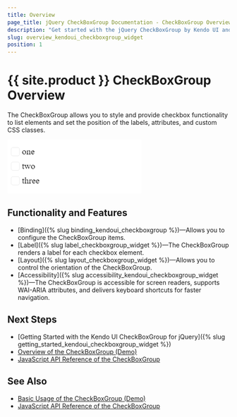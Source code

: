 ```yaml
---
title: Overview
page_title: jQuery CheckBoxGroup Documentation - CheckBoxGroup Overview
description: "Get started with the jQuery CheckBoxGroup by Kendo UI and learn how to create, initialize, and enable the widget."
slug: overview_kendoui_checkboxgroup_widget
position: 1
---
```


# {{ site.product }} CheckBoxGroup Overview

The CheckBoxGroup allows you to style and provide checkbox functionality to list elements and set the position of the labels, attributes, and custom CSS classes.

![Kendo UI for jQuery CheckBoxGroup with Basic Configuration](basic-checkboxgroup.png)

## Functionality and Features

* [Binding]({% slug binding_kendoui_checkboxgroup %})&mdash;Allows you to configure the CheckBoxGroup items.
* [Label]({% slug label_checkboxgroup_widget %})&mdash;The CheckBoxGroup renders a label for each checkbox element.
* [Layout]({% slug layout_checkboxgroup_widget %})&mdash;Allows you to control the orientation of the CheckBoxGroup.
* [Accessibility]({% slug accessibility_kendoui_checkboxgroup_widget %})&mdash;The CheckBoxGroup is accessible for screen readers, supports WAI-ARIA attributes, and delivers keyboard shortcuts for faster navigation.

## Next Steps 

* [Getting Started with the Kendo UI CheckBoxGroup for jQuery]({% slug getting_started_kendoui_checkboxgroup_widget %})
* [Overview of the CheckBoxGroup (Demo)](https://demos.telerik.com/kendo-ui/checkboxgroup/index)
* [JavaScript API Reference of the CheckBoxGroup](/api/javascript/ui/checkboxgroup)

## See Also

* [Basic Usage of the CheckBoxGroup (Demo)](https://demos.telerik.com/kendo-ui/checkboxgroup/index)
* [JavaScript API Reference of the CheckBoxGroup](/api/javascript/ui/checkboxgroup)
